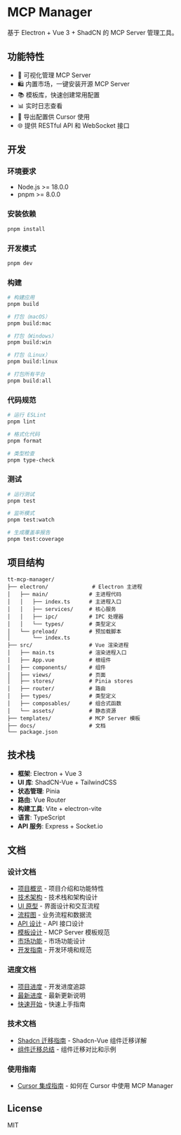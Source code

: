 # MCP Manager

基于 Electron + Vue 3 + ShadCN 的 MCP Server 管理工具。

## 功能特性

- 🚀 可视化管理 MCP Server
- 🛍️ 内置市场，一键安装开源 MCP Server
- 📚 模板库，快速创建常用配置
- 📊 实时日志查看
- 🔧 导出配置供 Cursor 使用
- 🌐 提供 RESTful API 和 WebSocket 接口

## 开发

### 环境要求

- Node.js >= 18.0.0
- pnpm >= 8.0.0

### 安装依赖

```bash
pnpm install
```

### 开发模式

```bash
pnpm dev
```

### 构建

```bash
# 构建应用
pnpm build

# 打包（macOS）
pnpm build:mac

# 打包（Windows）
pnpm build:win

# 打包（Linux）
pnpm build:linux

# 打包所有平台
pnpm build:all
```

### 代码规范

```bash
# 运行 ESLint
pnpm lint

# 格式化代码
pnpm format

# 类型检查
pnpm type-check
```

### 测试

```bash
# 运行测试
pnpm test

# 监听模式
pnpm test:watch

# 生成覆盖率报告
pnpm test:coverage
```

## 项目结构

```
tt-mcp-manager/
├── electron/              # Electron 主进程
│   ├── main/             # 主进程代码
│   │   ├── index.ts      # 主进程入口
│   │   ├── services/     # 核心服务
│   │   ├── ipc/          # IPC 处理器
│   │   └── types/        # 类型定义
│   └── preload/          # 预加载脚本
│       └── index.ts
├── src/                  # Vue 渲染进程
│   ├── main.ts           # 渲染进程入口
│   ├── App.vue           # 根组件
│   ├── components/       # 组件
│   ├── views/            # 页面
│   ├── stores/           # Pinia stores
│   ├── router/           # 路由
│   ├── types/            # 类型定义
│   ├── composables/      # 组合式函数
│   └── assets/           # 静态资源
├── templates/            # MCP Server 模板
├── docs/                 # 文档
└── package.json
```

## 技术栈

- **框架**: Electron + Vue 3
- **UI 库**: ShadCN-Vue + TailwindCSS
- **状态管理**: Pinia
- **路由**: Vue Router
- **构建工具**: Vite + electron-vite
- **语言**: TypeScript
- **API 服务**: Express + Socket.io

## 文档

### 设计文档
- [项目概览](./docs/01-project-overview.md) - 项目介绍和功能特性
- [技术架构](./docs/02-technical-architecture.md) - 技术栈和架构设计
- [UI 原型](./docs/03-ui-prototype.md) - 界面设计和交互流程
- [流程图](./docs/04-flow-diagrams.md) - 业务流程和数据流
- [API 设计](./docs/05-api-design.md) - API 接口设计
- [模板设计](./docs/06-template-design.md) - MCP Server 模板规范
- [市场功能](./docs/07-marketplace.md) - 市场功能设计
- [开发指南](./docs/08-development-guide.md) - 开发环境和规范

### 进度文档
- [项目进度](./docs/PROGRESS.md) - 开发进度追踪
- [最新进度](./docs/PROGRESS_UPDATE.md) - 最新更新说明
- [快速开始](./docs/GETTING_STARTED.md) - 快速上手指南

### 技术文档
- [Shadcn 迁移指南](./docs/SHADCN_MIGRATION.md) - Shadcn-Vue 组件迁移详解
- [组件迁移总结](./docs/COMPONENT_MIGRATION_SUMMARY.md) - 组件迁移对比和示例

### 使用指南
- [Cursor 集成指南](./docs/cursor-integration.md) - 如何在 Cursor 中使用 MCP Manager

## License

MIT

